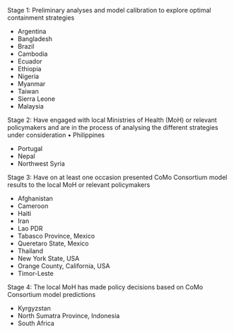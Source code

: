 Stage 1: Preliminary analyses and model calibration to explore optimal containment strategies

* Argentina
* Bangladesh 
* Brazil
* Cambodia
* Ecuador 
* Ethiopia
* Nigeria
* Myanmar
* Taiwan 
* Sierra Leone 
* Malaysia

Stage 2: Have engaged with local Ministries of Health (MoH) or relevant policymakers and are in the process of analysing the different strategies under consideration 	•	Philippines 

* Portugal
* Nepal 
* Northwest Syria

Stage 3: Have on at least one occasion presented CoMo Consortium model results to the local MoH or relevant policymakers

* Afghanistan
* Cameroon
* Haiti
* Iran
* Lao PDR
* Tabasco Province, Mexico
* Queretaro State, Mexico
* Thailand
* New York State, USA
* Orange County, California, USA 
* Timor-Leste

Stage 4: The local MoH has made policy decisions based on CoMo Consortium model predictions

* Kyrgyzstan
* North Sumatra Province, Indonesia
* South Africa
